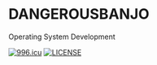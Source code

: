 # DANGEROUSBANJO

Operating System Development

[![996.icu](https://img.shields.io/badge/link-996.icu-red.svg)](https://996.icu/#/en_US) [![LICENSE](https://img.shields.io/badge/license-Anti%20996-blue.svg)](https://github.com/996icu/996.ICU/blob/master/LICENSE)
